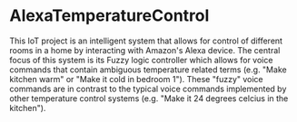 # AlexaTemperatureControl

This IoT project is an intelligent system that allows for control of different rooms in a home by interacting with Amazon's Alexa device. The central focus of this system is its Fuzzy logic controller which allows for voice commands that contain ambiguous temperature related terms (e.g. "Make kitchen warm" or "Make it cold in bedroom 1"). These "fuzzy" voice commands are in contrast to the typical voice commands implemented by other temperature control systems (e.g. "Make it 24 degrees celcius in the kitchen"). 
